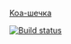 [Koa-шечка]("https://ahj-hw-7.herokuapp.com/")


[![Build status](https://ci.appveyor.com/api/projects/status/wo4p2lhnpqv16hl7?svg=true)](https://ci.appveyor.com/project/Vasya24/ahj-hw-7-2)